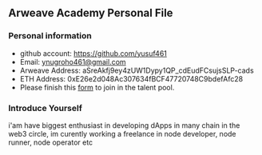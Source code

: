 ## Arweave Academy Personal File

### Personal information

- github account: https://github.com/yusuf461
- Email: ynugroho461@gmail.com
- Arweave Address: aSreAkfj9ey4zUW1Dypy1QP_cdEudFCsujsSLP-cads
- ETH Address: 0xE26e2d048Ac307634fBCF47720748C9bdefAfc28
- Please finish this [form](https://docs.google.com/forms/d/e/1FAIpQLSfWA5fIIcBgmRppm3jNz5vmf9Mai_QMVil-2pO4r7YKn_Zhtw/viewform?usp=sf_link) to join in the talent pool.

### Introduce Yourself
 i'am have biggest enthusiast in developing dApps in many chain in the web3 circle, im curently working a freelance in node developer, node runner, node operator etc